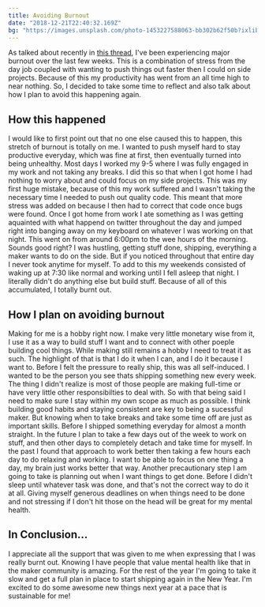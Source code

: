 ```yaml
---
title: Avoiding Burnout
date: "2018-12-21T22:40:32.169Z"
bg: "https://images.unsplash.com/photo-1453227588063-bb302b62f50b?ixlib=rb-1.2.1&ixid=eyJhcHBfaWQiOjEyMDd9&auto=format&fit=crop&w=1350&q=80"
---
```


As talked about recently in [this thread](https://twitter.com/DesignByKyle/status/1075384871474876416), I've been experiencing major burnout over the last few weeks. This is a combination of stress from the day job coupled with wanting to push things out faster then I could on side projects. Because of this my productivity has went from an all time high to near nothing. So, I decided to take some time to reflect and also talk about how I plan to avoid this happening again. 

## How this happened
I would like to first point out that no one else caused this to happen, this stretch of burnout is totally on me. I wanted to push myself hard to stay productive everyday, which was fine at first, then eventually turned into being unhealthy. Most days I worked my 9-5 where I was fully engaged in my work and not taking any breaks. I did this so that when I got home I had nothing to worry about and could focus on my side projects. This was my first huge mistake, because of this my work suffered and I wasn't taking the necessary time I needed to push out quality code. This meant that more stress was added on because I then had to correct that code once bugs were found. Once I got home from work I ate something as I was getting aquainted with what happend on twitter throughout the day and jumped right into banging away on my keyboard on whatever I was working on that night. This went on from around 6:00pm to the wee hours of the morning. Sounds good right? I was hustling, getting stuff done, shipping, everything a maker wants to do on the side. But if you noticed throughout that entire day I never took anytime for myself. To add to this my weekends consisted of waking up at 7:30 like normal and working until I fell asleep that night. I literally didn't do anything else but build stuff. Because of all of this accumulated, I totally burnt out. 

## How I plan on avoiding burnout
Making for me is a hobby right now. I make very little monetary wise from it, I use it as a way to build stuff I want and to connect with other poeple building cool things. While making still remains a hobby I need to treat it as such. The highlight of that is that I do it when I can, and I do it because I want to. Before I felt the pressure to really ship, this was all self-induced. I wanted to be the person you see thats shipping something new every week. The thing I didn't realize is most of those people are making full-time or have very little other responsibilties to deal with. So with that being said I need to make sure I stay within my own scope as much as possible. I think building good habits and staying consistent are key to being a sucessful maker. But knowing when to take breaks and take some time off are just as important skills. Before I shipped something everyday for almost a month straight. In the future I plan to take a few days out of the week to work on stuff, and then other days to completely detach and take time for myself. In the past I found that approach to work better then taking a few hours each day to do relaxing and working. I want to be able to focus on one thing a day, my brain just works better that way. Another precautionary step I am going to take is planning out when I want things to get done. Before I didn't sleep until whatever task was done, and that's not the correct way to do it at all. Giving myself generous deadlines on when things need to be done and not stressing if I don't hit those on the head will be great for my mental health.

## In Conclusion...
I appreciate all the support that was given to me when expressing that I was really burnt out. Knowing I have people that value mental health like that in the maker community is amazing. For the rest of the year I'm going to take it slow and get a full plan in place to start shipping again in the New Year. I'm excited to do some awesome new things next year at a pace that is sustainable for me!